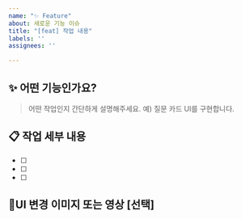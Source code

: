 ```yaml
---
name: "✨ Feature"
about: 새로운 기능 이슈
title: "[feat] 작업 내용"
labels: ''
assignees: ''

---
```


## ✨ 어떤 기능인가요?

> 어떤 작업인지 간단하게 설명해주세요.
> 예) 질문 카드 UI를 구현합니다.

## 📋 작업 세부 내용

- [ ]
- [ ]
- [ ]

## 🎨UI 변경 이미지 또는 영상 [선택]

